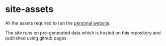 # site-assets
All the assets required to run the [personal website](https://palashkantikundu.in).

The site runs on pre-generated data which is hosted on this repository and published using github pages.


